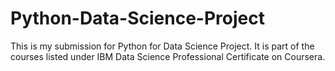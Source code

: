 # Python-Data-Science-Project
This is my submission for Python for Data Science Project.
It is part of the courses listed under IBM Data Science Professional Certificate on Coursera.
